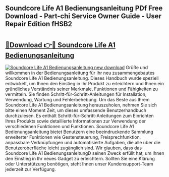 ## Soundcore Life A1 Bedienungsanleitung PDf Free Download - Part-chi Service Owner Guide - User Repair Edition fHSB2

# <h2><a href="http://df46p1.blite.top/?on=Soundcore+Life+A1+Bedienungsanleitung">🔗Download 👉🔴 Soundcore Life A1 Bedienungsanleitung</a></h2>

[![Soundcore Life A1 Bedienungsanleitung new download](https://i.imgur.com/lujVjoI.png)](http://df46p1.blite.top/?on=Soundcore+Life+A1+Bedienungsanleitung)
Grüße und willkommen in der Bedienungsanleitung für Ihr neu zusammengebautes Soundcore Life A1 Bedienungsanleitung. Dieses Handbuch wurde speziell entwickelt, um Ihnen den Einstieg in Ihr Produkt zu erleichtern und Ihnen ein gründliches Verständnis seiner Merkmale, Funktionen und Fähigkeiten zu vermitteln. Sie finden Schritt-für-Schritt-Anleitungen für Installation, Verwendung, Wartung und Fehlerbehebung. Um das Beste aus Ihrem Soundcore Life A1 Bedienungsanleitung herauszuholen, nehmen Sie sich bitte einen Moment Zeit, um dieses umfassende Benutzerhandbuch durchzulesen. Es enthält Schritt-für-Schritt-Anleitungen zum Einrichten Ihres Produkts sowie detaillierte Informationen zur Verwendung der verschiedenen Funktionen und Funktionen. Soundcore Life A1 Bedienungsanleitung bietet Benutzern eine beeindruckende Sammlung erweiterter Funktionen wie Gestensteuerung, Freisprechfunktion, anpassbare Verknüpfungen und automatisierte Aufgaben, die alle über die Benutzeroberfläche leicht zugänglich sind. Wir glauben, dass das Soundcore Life A1 BedienungsanleitungD seinen Zweck erfüllt hat, um Ihnen den Einstieg in Ihr neues Gadget zu erleichtern. Sollten Sie eine Klärung oder Unterstützung benötigen, steht Ihnen unser Kundensupport-Team jederzeit zur Verfügung.
